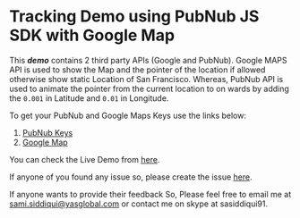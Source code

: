 # Tracking Demo using PubNub JS SDK with Google Map

This ***demo*** contains 2 third party APIs (Google and PubNub). Google MAPS API is used to show the Map and the pointer of the location if allowed otherwise show static Location of San Francisco. Whereas, PubNub API is used to animate the pointer from the current location to on wards by adding the `0.001` in Latitude and `0.01` in Longitude.


To get your PubNub and Google Maps Keys use the links below:
1. [PubNub Keys](https://admin.pubnub.com/)
2. [Google Map](https://console.developers.google.com/cloud-resource-manager)

You can check the Live Demo from [here](https://samiahmedsiddiqui.github.io/tracking-demo/index.html).

If anyone of you found any issue so, please create the issue [here](https://github.com/samiahmedsiddiqui/tracking-demo/issues).

If anyone wants to provide their feedback So, Please feel free to email me at sami.siddiqui@yasglobal.com or contact me on skype at sasiddiqui91. 
